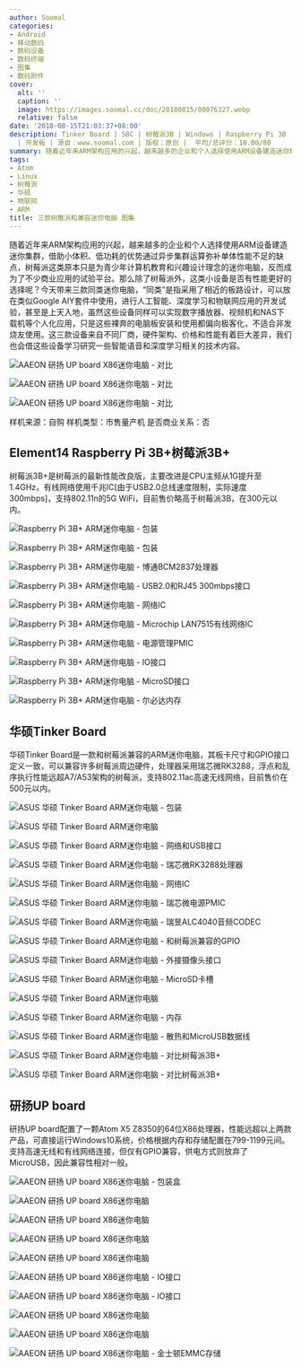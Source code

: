 ```yaml
---
author: Soomal
categories:
- Android
- 移动数码
- 数码设备
- 数码终端
- 图集
- 数码附件
cover:
  alt: ''
  caption: ''
  image: https://images.soomal.cc/doc/20180815/00076327.webp
  relative: false
date: '2018-08-15T21:03:37+08:00'
description: Tinker Board | SBC | 树莓派3B | Windows | Raspberry Pi 3B | 研扬 | Raspberry
  | 开发板 | 源自：www.soomal.com | 版权：原创 |  平均/总评分：10.00/80
summary: 随着近年来ARM架构应用的兴起，越来越多的企业和个人选择使用ARM设备建造迷你集群，借助小体积、低功耗的优势通过异步集群运算弥补单体性能不足的缺点，树莓派这类原本只是为青少年计算机教育和兴趣设计理念的迷你电脑，反而成为了不少商业应用的试验平台。
tags:
- Atom
- Linux
- 树莓派
- 华硕
- 物联网
- ARM
title: 三款树莓派和兼容迷你电脑 图集
---
```


随着近年来ARM架构应用的兴起，越来越多的企业和个人选择使用ARM设备建造迷你集群，借助小体积、低功耗的优势通过异步集群运算弥补单体性能不足的缺点，树莓派这类原本只是为青少年计算机教育和兴趣设计理念的迷你电脑，反而成为了不少商业应用的试验平台。那么除了树莓派外，这类小设备是否有性能更好的选择呢？今天带来三款同类迷你电脑，“同类”是指采用了相近的板路设计，可以放在类似Google AIY套件中使用，进行人工智能、深度学习和物联网应用的开发试验，甚至是上天入地，虽然这些设备同样可以实现数字播放器、视频机和NAS下载机等个人化应用，只是这些裸奔的电脑板安装和使用都偏向极客化，不适合非发烧友使用。这三款设备来自不同厂商，硬件架构、价格和性能有着巨大差异，我们也会借这些设备学习研究一些智能语音和深度学习相关的技术内容。



![AAEON 研扬 UP board X86迷你电脑 - 对比](https://images.soomal.cc/doc/20180815/00076324_01.webp)



![AAEON 研扬 UP board X86迷你电脑 - 对比](https://images.soomal.cc/doc/20180815/00076325_01.webp)



![AAEON 研扬 UP board X86迷你电脑 - 对比](https://images.soomal.cc/doc/20180815/00076326_01.webp)



样机来源：自购
样机类型：市售量产机
是否商业关系：否



## Element14 Raspberry Pi 3B+树莓派3B+



树莓派3B+是树莓派的最新性能改良版，主要改进是CPU主频从1G提升至1.4GHz，有线网络使用千兆IC[由于USB2.0总线速度限制，实际速度300mbps]，支持802.11n的5G WiFi，目前售价略高于树莓派3B，在300元以内。



![Raspberry Pi 3B+ ARM迷你电脑 - 包装](https://images.soomal.cc/doc/20180815/00076289.webp)



![Raspberry Pi 3B+ ARM迷你电脑 - 包装](https://images.soomal.cc/doc/20180815/00076290.webp)



![Raspberry Pi 3B+ ARM迷你电脑 - 博通BCM2837处理器](https://images.soomal.cc/doc/20180815/00076291.webp)



![Raspberry Pi 3B+ ARM迷你电脑 - USB2.0和RJ45 300mbps接口](https://images.soomal.cc/doc/20180815/00076292.webp)



![Raspberry Pi 3B+ ARM迷你电脑 - 网络IC](https://images.soomal.cc/doc/20180815/00076293.webp)



![Raspberry Pi 3B+ ARM迷你电脑 - Microchip LAN7515有线网络IC](https://images.soomal.cc/doc/20180815/00076294.webp)



![Raspberry Pi 3B+ ARM迷你电脑 - 电源管理PMIC](https://images.soomal.cc/doc/20180815/00076295.webp)



![Raspberry Pi 3B+ ARM迷你电脑 - IO接口](https://images.soomal.cc/doc/20180815/00076296.webp)



![Raspberry Pi 3B+ ARM迷你电脑 - MicroSD接口](https://images.soomal.cc/doc/20180815/00076297.webp)



![Raspberry Pi 3B+ ARM迷你电脑 - 尔必达内存](https://images.soomal.cc/doc/20180815/00076298.webp)



## 华硕Tinker Board



华硕Tinker Board是一款和树莓派兼容的ARM迷你电脑，其板卡尺寸和GPIO接口定义一致，可以兼容许多树莓派周边硬件，处理器采用瑞芯微RK3288，浮点和乱序执行性能远超A7/A53架构的树莓派，支持802.11ac高速无线网络，目前售价在500元以内。



![ASUS 华硕 Tinker Board ARM迷你电脑 - 包装](https://images.soomal.cc/doc/20180815/00076299.webp)



![ASUS 华硕 Tinker Board ARM迷你电脑](https://images.soomal.cc/doc/20180815/00076300.webp)



![ASUS 华硕 Tinker Board ARM迷你电脑 - 网络和USB接口](https://images.soomal.cc/doc/20180815/00076301.webp)



![ASUS 华硕 Tinker Board ARM迷你电脑 - 瑞芯微RK3288处理器](https://images.soomal.cc/doc/20180815/00076302.webp)



![ASUS 华硕 Tinker Board ARM迷你电脑 - 网络IC](https://images.soomal.cc/doc/20180815/00076303.webp)



![ASUS 华硕 Tinker Board ARM迷你电脑 - 瑞芯微电源PMIC](https://images.soomal.cc/doc/20180815/00076304.webp)



![ASUS 华硕 Tinker Board ARM迷你电脑 - 瑞昱ALC4040音频CODEC](https://images.soomal.cc/doc/20180815/00076305.webp)



![ASUS 华硕 Tinker Board ARM迷你电脑 - 和树莓派兼容的GPIO](https://images.soomal.cc/doc/20180815/00076306.webp)



![ASUS 华硕 Tinker Board ARM迷你电脑 - 外接摄像头接口](https://images.soomal.cc/doc/20180815/00076307.webp)



![ASUS 华硕 Tinker Board ARM迷你电脑 - MicroSD卡槽](https://images.soomal.cc/doc/20180815/00076308.webp)



![ASUS 华硕 Tinker Board ARM迷你电脑](https://images.soomal.cc/doc/20180815/00076309.webp)



![ASUS 华硕 Tinker Board ARM迷你电脑 - 内存](https://images.soomal.cc/doc/20180815/00076310.webp)



![ASUS 华硕 Tinker Board ARM迷你电脑 - 散热和MicroUSB数据线](https://images.soomal.cc/doc/20180815/00076311.webp)



![ASUS 华硕 Tinker Board ARM迷你电脑 - 对比树莓派3B+](https://images.soomal.cc/doc/20180815/00076312.webp)



![ASUS 华硕 Tinker Board ARM迷你电脑 - 对比树莓派3B+](https://images.soomal.cc/doc/20180815/00076313.webp)



## 研扬UP board



研扬UP board配置了一颗Atom X5 Z8350的64位X86处理器，性能远超以上两款产品，可直接运行Windows10系统，价格根据内存和存储配置在799-1199元间。支持高速无线和有线网络连接，但仅有GPIO兼容，供电方式则放弃了MicroUSB，因此兼容性相对一般。



![AAEON 研扬 UP board X86迷你电脑 - 包装盒](https://images.soomal.cc/doc/20180815/00076314.webp)



![AAEON 研扬 UP board X86迷你电脑](https://images.soomal.cc/doc/20180815/00076315.webp)



![AAEON 研扬 UP board X86迷你电脑](https://images.soomal.cc/doc/20180815/00076316.webp)



![AAEON 研扬 UP board X86迷你电脑](https://images.soomal.cc/doc/20180815/00076317.webp)



![AAEON 研扬 UP board X86迷你电脑](https://images.soomal.cc/doc/20180815/00076318.webp)



![AAEON 研扬 UP board X86迷你电脑 - IO接口](https://images.soomal.cc/doc/20180815/00076319.webp)



![AAEON 研扬 UP board X86迷你电脑 - IO接口](https://images.soomal.cc/doc/20180815/00076320.webp)



![AAEON 研扬 UP board X86迷你电脑](https://images.soomal.cc/doc/20180815/00076321.webp)



![AAEON 研扬 UP board X86迷你电脑](https://images.soomal.cc/doc/20180815/00076322.webp)



![AAEON 研扬 UP board X86迷你电脑 - 金士顿EMMC存储](https://images.soomal.cc/doc/20180815/00076323.webp)